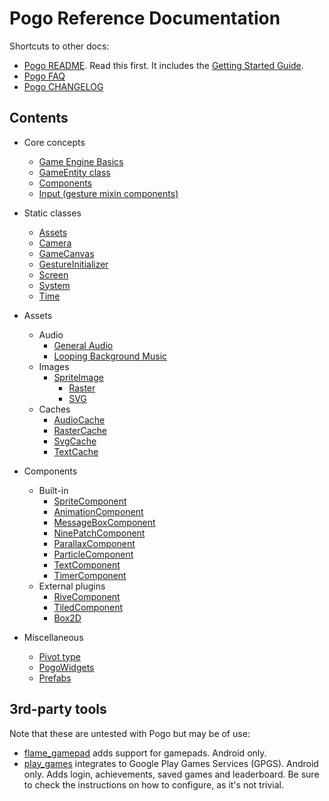 # Pogo Reference Documentation

Shortcuts to other docs:

 * [Pogo README](/README.md).  Read this first.  It includes the [Getting Started Guide](/README.md#getting-started-guide).
 * [Pogo FAQ](/doc/FAQ.md)
 * [Pogo CHANGELOG](/CHANGELOG.md)

## Contents

 * Core concepts
   - [Game Engine Basics](game.md)
   - [GameEntity class](game_entity.md)
   - [Components](components.md)
   - [Input (gesture mixin components)](input.md)

 * Static classes
   - [Assets](statics/assets.md)
   - [Camera](statics/camera.md)
   - [GameCanvas](statics/game_canvas.md)
   - [GestureInitializer](input.md#gestureinitializer-class)
   - [Screen](statics/screen.md)
   - [System](statics/system.md)
   - [Time](statics/time.md)

 * Assets
   - Audio
     - [General Audio](audio/audio.md)
     - [Looping Background Music](audio/bgm.md)
   - Images
     - [SpriteImage](images/sprite_image.md)
       - [Raster](images/raster.md)
       - [SVG](images/svg.md)
   - Caches
     - [AudioCache](caches/audio_cache.md)
     - [RasterCache](caches/raster_cache.md)
     - [SvgCache](caches/svg_cache.md)
     - [TextCache](caches/text_file_cache.md)

 * Components
   - Built-in
     - [SpriteComponent](components/sprite.md)
     - [AnimationComponent](components/animation.md)
     - [MessageBoxComponent](components/text.md#messageboxcomponent-class)
     - [NinePatchComponent](components/nine_patch.md)
     - [ParallaxComponent](components/parallax.md)
     - [ParticleComponent](components/particle.md)
     - [TextComponent](components/text.md)
     - [TimerComponent](components/timer.md)
   - External plugins
     - [RiveComponent](https://github.com/juanitogan/pogo_rive)
     - [TiledComponent](https://github.com/juanitogan/pogo_tiled)
     - [Box2D](https://github.com/juanitogan/pogo_box2d)

 * Miscellaneous
   <!-- - [Gamepad](gamepad.md) -->
   - [Pivot type](pivot.md)
   - [PogoWidgets](pogo_widget.md)
   - [Prefabs](prefabs.md)

## 3rd-party tools

Note that these are untested with Pogo but may be of use:

 * [flame_gamepad](https://github.com/fireslime/flame_gamepad) adds support for gamepads. Android only.
 * [play_games](https://github.com/luanpotter/play_games) integrates to Google Play Games Services (GPGS). Android only. Adds login, achievements, saved games and leaderboard. Be sure to check the instructions on how to configure, as it's not trivial.
